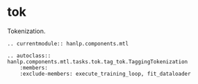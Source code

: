 # tok

Tokenization.

```{eval-rst}
.. currentmodule:: hanlp.components.mtl

.. autoclass:: hanlp.components.mtl.tasks.tok.tag_tok.TaggingTokenization
	:members:
	:exclude-members: execute_training_loop, fit_dataloader

```
